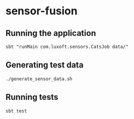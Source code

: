 # sensor-fusion

## Running the application

```shell
sbt "runMain com.luxoft.sensors.CatsJob data/"
```

## Generating test data

```shell
./generate_sensor_data.sh
```

## Running tests

```shell
sbt test
```
